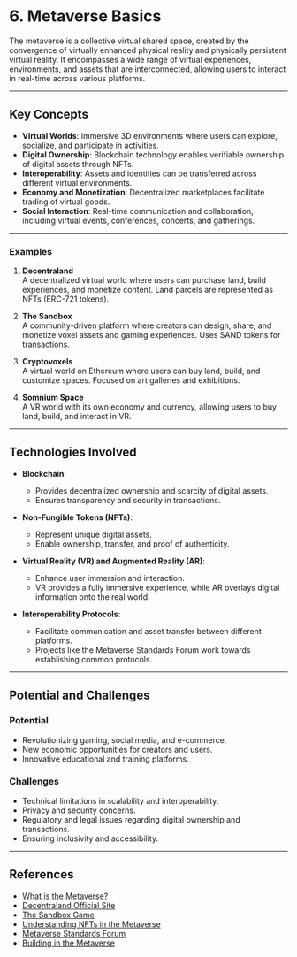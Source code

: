 # **6. Metaverse Basics**

The metaverse is a collective virtual shared space, created by the convergence of virtually enhanced physical reality and physically persistent virtual reality. It encompasses a wide range of virtual experiences, environments, and assets that are interconnected, allowing users to interact in real-time across various platforms.

---

## **Key Concepts**

- **Virtual Worlds**: Immersive 3D environments where users can explore, socialize, and participate in activities.  
- **Digital Ownership**: Blockchain technology enables verifiable ownership of digital assets through NFTs.  
- **Interoperability**: Assets and identities can be transferred across different virtual environments.  
- **Economy and Monetization**: Decentralized marketplaces facilitate trading of virtual goods.  
- **Social Interaction**: Real-time communication and collaboration, including virtual events, conferences, concerts, and gatherings.  

---

### **Examples**

1. **Decentraland**  
   A decentralized virtual world where users can purchase land, build experiences, and monetize content. Land parcels are represented as NFTs (ERC-721 tokens).  

2. **The Sandbox**  
   A community-driven platform where creators can design, share, and monetize voxel assets and gaming experiences. Uses SAND tokens for transactions.  

3. **Cryptovoxels**  
   A virtual world on Ethereum where users can buy land, build, and customize spaces. Focused on art galleries and exhibitions.  

4. **Somnium Space**  
   A VR world with its own economy and currency, allowing users to buy land, build, and interact in VR.  

---

## **Technologies Involved**

- **Blockchain**:  
  - Provides decentralized ownership and scarcity of digital assets.  
  - Ensures transparency and security in transactions.  

- **Non-Fungible Tokens (NFTs)**:  
  - Represent unique digital assets.  
  - Enable ownership, transfer, and proof of authenticity.  

- **Virtual Reality (VR) and Augmented Reality (AR)**:  
  - Enhance user immersion and interaction.  
  - VR provides a fully immersive experience, while AR overlays digital information onto the real world.  

- **Interoperability Protocols**:  
  - Facilitate communication and asset transfer between different platforms.  
  - Projects like the Metaverse Standards Forum work towards establishing common protocols.  

---

## **Potential and Challenges**

### **Potential**
- Revolutionizing gaming, social media, and e-commerce.  
- New economic opportunities for creators and users.  
- Innovative educational and training platforms.  

### **Challenges**
- Technical limitations in scalability and interoperability.  
- Privacy and security concerns.  
- Regulatory and legal issues regarding digital ownership and transactions.  
- Ensuring inclusivity and accessibility.  

---

## **References**

- [What is the Metaverse?](https://ethereum.org/en/metaverse/)  
- [Decentraland Official Site](https://decentraland.org/)  
- [The Sandbox Game](https://www.sandbox.game/en/)  
- [Understanding NFTs in the Metaverse](https://www.coindesk.com/learn/what-is-the-metaverse-and-why-should-you-care/)  
- [Metaverse Standards Forum](https://metaverse-standards.org/)  
- [Building in the Metaverse](https://docs.decentraland.org/)  
